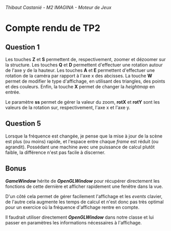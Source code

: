 *Thibaut Castanié - M2 IMAGINA - Moteur de Jeux*

# Compte rendu de TP2

## Question 1

Les touches **Z** et **S** permettent de, respectivement, zoomer et dézoomer sur la structure. Les touches **Q** et **D** permettent d'effectuer une rotation autour de l'axe y de la hauteur. Les touches **A** et **E** permettent d'effectuer une rotation de la caméra par rapport à l'axe x des abcisses. La touche **W** permet de modifier le type d'affichage, en utilisant des triangles, des points et des couleurs. Enfin, la touche **X** permet de changer la *heightmap* en entrée.

Le paramètre **ss** permet de gérer la valeur du zoom, **rotX** et **rotY** sont les valeurs de la rotation sur, respectivement, l'axe x et l'axe y.

## Question 5

Lorsque la fréquence est changée, je pense que la mise à jour de la scène est plus (ou moins) rapide, et l'espace entre chaque *frame* est réduit (ou agrandit). Possédant une machine avec une puissance de calcul plutôt faible, la différence n'est pas facile à discerner.

## Bonus

***GameWindow*** hérite de ***OpenGLWindow*** pour récupérer directement les fonctions de cette dernière et afficher rapidement une fenêtre dans la vue. 

D'un côté cela permet de gérer facilement l'affichage et les *events* clavier, de l'autre cela augmente les temps de calcul et n'est donc pas très optimal pour un exercice où la fréquence d'affichage rentre en compte.

Il faudrait utiliser directement ***OpenGLWindow*** dans notre classe et lui passer en paramètres les informations nécessaires à l'affichage.